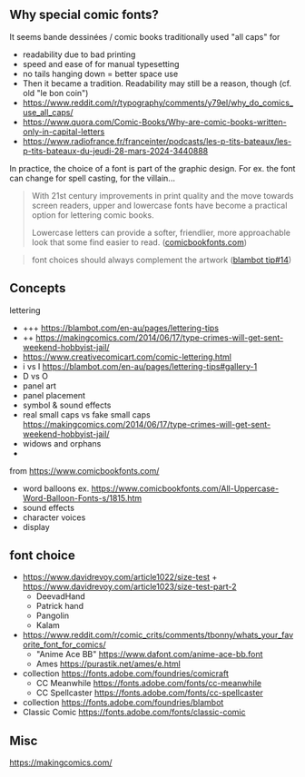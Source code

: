 

## Why special comic fonts?

It seems bande dessinées / comic books traditionally used "all caps" for
- readability due to bad printing
- speed and ease of for manual typesetting
- no tails hanging down = better space use
- Then it became a tradition. Readability may still be a reason, though (cf. old "le bon coin")
- https://www.reddit.com/r/typography/comments/y79el/why_do_comics_use_all_caps/
- https://www.quora.com/Comic-Books/Why-are-comic-books-written-only-in-capital-letters
- https://www.radiofrance.fr/franceinter/podcasts/les-p-tits-bateaux/les-p-tits-bateaux-du-jeudi-28-mars-2024-3440888


In practice, the choice of a font is part of the graphic design.
For ex. the font can change for spell casting, for the villain...

> With 21st century improvements in print quality and the move towards screen readers, upper and lowercase fonts have become a practical option for lettering comic books.
> 
> Lowercase letters can provide a softer, friendlier, more approachable look that some find easier to read. ([comicbookfonts.com](https://www.comicbookfonts.com/Upper-and-Lowercase-Word-Balloon-Fonts-s/1816.htm))

> font choices should always complement the artwork ([blambot tip#14](https://blambot.com/en-au/pages/lettering-tips#gallery-14))

## Concepts

lettering
- +++ https://blambot.com/en-au/pages/lettering-tips
- ++ https://makingcomics.com/2014/06/17/type-crimes-will-get-sent-weekend-hobbyist-jail/
- https://www.creativecomicart.com/comic-lettering.html
- i vs I https://blambot.com/en-au/pages/lettering-tips#gallery-1
- D vs O
- panel art
- panel placement
- symbol & sound effects
- real small caps vs fake small caps https://makingcomics.com/2014/06/17/type-crimes-will-get-sent-weekend-hobbyist-jail/
- widows and orphans
- 
from https://www.comicbookfonts.com/
- word balloons  ex. https://www.comicbookfonts.com/All-Uppercase-Word-Balloon-Fonts-s/1815.htm
- sound effects
- character voices
- display


## font choice

- https://www.davidrevoy.com/article1022/size-test + https://www.davidrevoy.com/article1023/size-test-part-2
  - DeevadHand
  - Patrick hand
  - Pangolin
  - Kalam
- https://www.reddit.com/r/comic_crits/comments/tbonny/whats_your_favorite_font_for_comics/
  - "Anime Ace BB" https://www.dafont.com/anime-ace-bb.font
  - Ames https://purastik.net/ames/e.html
- collection https://fonts.adobe.com/foundries/comicraft
  - CC Meanwhile https://fonts.adobe.com/fonts/cc-meanwhile
  - CC Spellcaster https://fonts.adobe.com/fonts/cc-spellcaster
- collection https://fonts.adobe.com/foundries/blambot
- Classic Comic https://fonts.adobe.com/fonts/classic-comic




## Misc

https://makingcomics.com/
